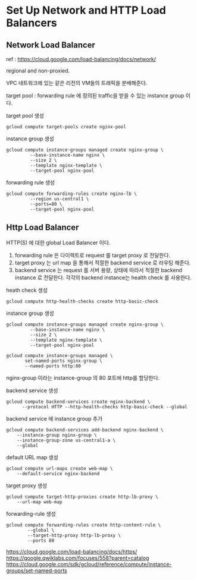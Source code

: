 # Set Up Network and HTTP Load Balancers

## Network Load Balancer

ref : https://cloud.google.com/load-balancing/docs/network/

regional and non-proxied.

VPC 네트워크에 있는 같은 리전의 VM들의 트래픽을 분배해준다.

target pool : forwarding rule 에 정의된 traffic을 받을 수 있는 instance group 이다.

target pool 생성
```
gcloud compute target-pools create nginx-pool
```

instance group 생성
```
gcloud compute instance-groups managed create nginx-group \
         --base-instance-name nginx \
         --size 2 \
         --template nginx-template \
         --target-pool nginx-pool
```

forwarding rule 생성
```
gcloud compute forwarding-rules create nginx-lb \
         --region us-central1 \
         --ports=80 \
         --target-pool nginx-pool
```

## Http Load Balancer

HTTP(S) 에 대한 global Load Balancer 이다. 

1. forwarding rule 은 다이렉트로 request 를 target proxy 로 전달한다.
2. target proxy 는 url map 을 통해서 적절한 backend service 로 라우팅 해준다.
3. backend service 는 request 를 서버 용량, 상태에 따라서 적절한 backend instance 로 전달한다. 각각의 backend instance는 health check 를 사용한다. 

heath check  생성
```
gcloud compute http-health-checks create http-basic-check
```

instance group 생성
```
gcloud compute instance-groups managed create nginx-group \
         --base-instance-name nginx \
         --size 2 \
         --template nginx-template \
         --target-pool nginx-pool
```
```
gcloud compute instance-groups managed \
       set-named-ports nginx-group \
       --named-ports http:80
```
nginx-group 이라는 instance-group 의 80 포트에 http를 할당한다.

backend service 생성
```
gcloud compute backend-services create nginx-backend \
      --protocol HTTP --http-health-checks http-basic-check --global
```

backend service 에 instance group 추가
```
gcloud compute backend-services add-backend nginx-backend \
    --instance-group nginx-group \
    --instance-group-zone us-central1-a \
    --global
```

default URL map 생성
```
gcloud compute url-maps create web-map \
    --default-service nginx-backend
```

target proxy 생성
```
gcloud compute target-http-proxies create http-lb-proxy \
    --url-map web-map
```

forwarding-rule 생성
```
gcloud compute forwarding-rules create http-content-rule \
        --global \
        --target-http-proxy http-lb-proxy \
        --ports 80
```

https://cloud.google.com/load-balancing/docs/https/
https://google.qwiklabs.com/focuses/558?parent=catalog
https://cloud.google.com/sdk/gcloud/reference/compute/instance-groups/set-named-ports